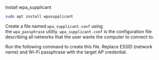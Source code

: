 Install wpa_supplicant

```bash
sudo apt install wpasupplicant
```

Create a file named `wpa_supplicant.conf` using the `wpa_passphrase` utility. `wpa_supplicant.conf` is the configuration file describing all networks that the user wants the computer to connect to.

Run the following command to create this file. Replace ESSID (network name) and Wi-Fi passphrase with the target AP credential.

```
```